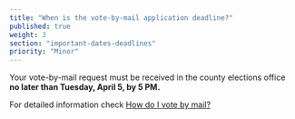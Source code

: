 ```yaml
---
title: "When is the vote-by-mail application deadline?"
published: true
weight: 3
section: "important-dates-deadlines"
priority: "Minor"
---
```


Your vote-by-mail request must be received in the county elections office **no later than Tuesday, April 5, by 5 PM.**  

For detailed information check [How do I vote by mail?](#item-vote-by-mail)
